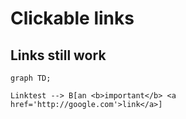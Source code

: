 # Clickable links

## Links still work

```mermaid
graph TD;

Linktest --> B[an <b>important</b> <a href='http://google.com'>link</a>]

```
